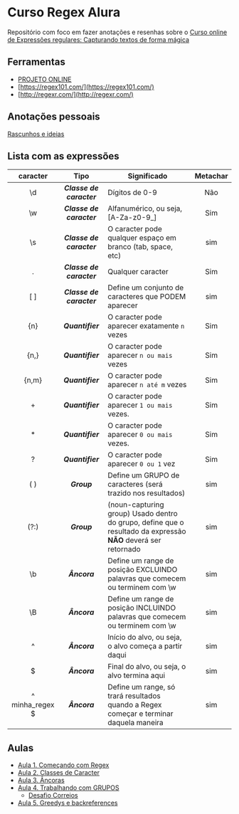 # Curso Regex Alura

Repositório com foco em fazer anotações e resenhas sobre o [Curso online de Expressões regulares: Capturando textos de forma mágica](https://www.alura.com.br/curso-online-expressoes-regulares)


## Ferramentas
- [PROJETO ONLINE](https://studentraul.github.io/regex/)
- [https://regex101.com/](https://regex101.com/)
- [http://regexr.com/](http://regexr.com/)

## Anotações pessoais
[Rascunhos e ideias](aulas/anotacoes.md)

## Lista com as expressões

| caracter          | Tipo                      | Significado                                                                               | Metachar  |
| :---:             | :---:                     | ---                                                                                       | :---:     | 
| \d                | _**Classe de caracter**_  | Dígitos de 0-9                                                                            | Não       |
| \w                | _**Classe de caracter**_  | Alfanumérico, ou seja, [A-Za-z0-9_]                                                       | Sim       |                     | Não       |
| \s                | _**Classe de caracter**_  | O caracter pode qualquer espaço em branco (tab, space, etc)                               | sim       |
| .                 | _**Classe de caracter**_  | Qualquer caracter                                                                         | Sim       |
| [ ]               | _**Classe de caracter**_  | Define um conjunto de caracteres que PODEM aparecer                                       | sim       |
| {n}               | _**Quantifier**_          | O caracter pode aparecer exatamente `n` vezes                                             | Sim       |
| {n,}              | _**Quantifier**_          | O caracter pode aparecer `n ou mais` vezes                                                | Sim       |
| {n,m}             | _**Quantifier**_          | O caracter pode aparecer `n até m` vezes                                                  | Sim       |
| +                 | _**Quantifier**_          | O caracter pode aparecer `1 ou mais` vezes.                                               | Sim       |
| *                 | _**Quantifier**_          | O caracter pode aparecer `0 ou mais` vezes.                                               | Sim       |
| ?                 | _**Quantifier**_          | O caracter pode aparecer `0 ou 1` vez                                                     | Sim       |
| ( )               | _**Group**_               | Define um GRUPO de caracteres (será trazido nos resultados)                               | sim       |
| (?:)              | _**Group**_               | (noun-capturing group) Usado dentro do grupo, define que o resultado da expressão **NÃO** deverá ser retornado   | sim       |
| \b                | _**Âncora**_              | Define um range de posição EXCLUINDO palavras que comecem ou terminem com \w              | sim       |
| \B                | _**Âncora**_              | Define um range de posição INCLUINDO palavras que comecem ou terminem com \w              | sim       |
| ^                 | _**Âncora**_              | Início do alvo, ou seja, o alvo começa a partir daqui                                     | sim       |
| $                 | _**Âncora**_              | Final do alvo, ou seja, o alvo termina aqui                                               | sim       |
| ^ minha\_regex $  | _**Âncora**_              | Define um range, só trará resultados quando a Regex começar e terminar daquela maneira    | sim       |


## Aulas

- [Aula 1. Começando com Regex](aulas/1/comecando-com-regex.md)
- [Aula 2. Classes de Caracter](aulas/2/classes-de-caracter.md)
- [Aula 3. Âncoras](aulas/3/ancoras.md)
- [Aula 4. Trabalhando com GRUPOS](aulas/4/grupos.md)
    - [Desafio Correios](aulas/4/desafio.md)
- [Aula 5. Greedys e backreferences](aulas/5/ganacioso-ou-preguicoso.md)
